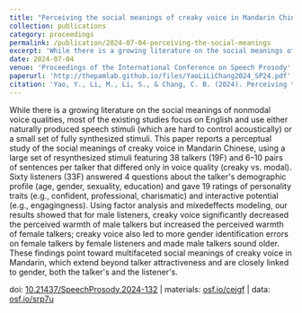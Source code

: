 ```yaml
---
title: "Perceiving the social meanings of creaky voice in Mandarin Chinese"
collection: publications
category: proceedings
permalink: /publication/2024-07-04-perceiving-the-social-meanings
excerpt: 'While there is a growing literature on the social meanings of nonmodal voice qualities, most of the existing studies...'
date: 2024-07-04
venue: 'Proceedings of the International Conference on Speech Prosody'
paperurl: 'http://thepamlab.github.io/files/YaoLiLiChang2024_SP24.pdf'
citation: 'Yao, Y., Li, M., Li, S., & Chang, C. B. (2024). Perceiving the social meanings of creaky voice in Mandarin Chinese. In Y. Chen, A. Chen & A. Arvaniti (Eds.), <i>Proceedings of the 12th International Conference on Speech Prosody (Speech Prosody 2024)</i> (pp. 652–656). Leiden, The Netherlands: International Speech Communication Association.'
---
```


While there is a growing literature on the social meanings of nonmodal voice qualities, most of the existing studies focus on English and use either naturally produced speech stimuli (which are hard to control acoustically) or a small set of fully synthesized stimuli. This paper reports a perceptual study of the social meanings of creaky voice in Mandarin Chinese, using a large set of resynthesized stimuli featuring 38 talkers (19F) and 6–10 pairs of sentences per talker that differed only in voice quality (creaky vs. modal). Sixty listeners (33F) answered 4 questions about the talker's demographic profile (age, gender, sexuality, education) and gave 19 ratings of personality traits (e.g., confident, professional, charismatic) and interactive potential (e.g., engagingness). Using factor analysis and mixedeffects modeling, our results showed that for male listeners, creaky voice significantly decreased the perceived warmth of male talkers but increased the perceived warmth of female talkers; creaky voice also led to more gender identification errors on female talkers by female listeners and made male talkers sound older. These findings point toward multifaceted social meanings of creaky voice in Mandarin, which extend beyond talker attractiveness and are closely linked to gender, both the talker's and the listener's.

doi: <a href='https://doi.org/10.21437/SpeechProsody.2024-132' target="_blank">10.21437/SpeechProsody.2024-132</a> | materials: <a href='https://osf.io/cejgf/' target="_blank">osf.io/cejgf</a> | data: <a href="https://osf.io/srp7u/" target="_blank">osf.io/srp7u</a>
